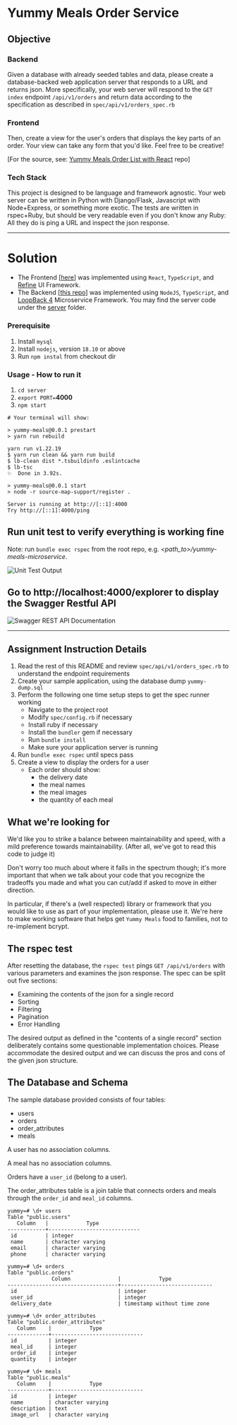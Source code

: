 Yummy Meals Order Service
=========================

## Objective

### Backend

Given a database with already seeded tables and data, please create a database-backed web application server that responds to a URL and returns json. More specifically, your web server will respond to the `GET index` endpoint `/api/v1/orders` and return data according to the specification as described in `spec/api/v1/orders_spec.rb`

### Frontend
Then, create a view for the user's orders that displays the key parts of an order. Your view can take any form that you'd like. Feel free to be creative!

[For the source, see: [Yummy Meals Order List with React](https://github.com/developertogo/yummy-meals-order) repo]

### Tech Stack
This project is designed to be language and framework agnostic. Your web server can be written in Python with Django/Flask, Javascript with Node+Express, or something more exotic. The tests are written in rspec+Ruby, but should be very readable even if you don't know any Ruby: All they do is ping a URL and inspect the json response.

***

Solution
========

* The Frontend [[here](https://github.com/developertogo/yummy-meals-order)] was implemented using `React`, `TypeScript`, and [Refine](https://github.com/refinedev/refine) UI Framework.
* The Backend [[this repo](https://github.com/developertogo/yummy-meals-microservice)] was implemented using `NodeJS`, `TypeScript`, and [LoopBack 4](https://github.com/loopbackio/loopback-next) Microservice Framework. You may find the server code under the [server](https://github.com/developertogo/yummy-meals-microservice/tree/master/serverf) folder.

### Prerequisite

1. Install `mysql`
2. Install `nodejs`, version `18.10` or above
3. Run `npm instal` from checkout dir

### Usage - How to run it

1. `cd server`
2. `export PORT=`**4000**
3. `npm start`

```
# Your terminal will show:

> yummy-meals@0.0.1 prestart
> yarn run rebuild

yarn run v1.22.19
$ yarn run clean && yarn run build
$ lb-clean dist *.tsbuildinfo .eslintcache
$ lb-tsc
✨  Done in 3.92s.

> yummy-meals@0.0.1 start
> node -r source-map-support/register .

Server is running at http://[::1]:4000
Try http://[::1]:4000/ping
```

## Run unit test to verify everything is working fine

Note: run `bundle exec rspec` from the root repo, e.g. _<path_to>/yummy-meals-microservice_.

![Unit Test Output](https://github.com/developertogo/yummy-meals-microservice/blob/master/assets/rspec-test-run.jpg)

## Go to http://localhost:4000/explorer to display the Swagger Restful API

![Swagger REST API Documentation](https://github.com/developertogo/yummy-meals-microservice/blob/master/assets/yummy-meal-swagger.jpg)

***

Assignment Instruction Details
------------------------------

1. Read the rest of this README and review `spec/api/v1/orders_spec.rb` to understand the endpoint requirements
2. Create your sample application, using the database dump `yummy-dump.sql`
3. Perform the following one time setup steps to get the spec runner working
    * Navigate to the project root
    * Modify `spec/config.rb` if necessary
    * Install ruby if necessary
    * Install the `bundler` gem if necessary
    * Run `bundle install`
    * Make sure your application server is running
4. Run `bundle exec rspec` until specs pass
5. Create a view to display the orders for a user
    * Each order should show:
      * the delivery date
      * the meal names
      * the meal images
      * the quantity of each meal

What we're looking for
----------------------

We'd like you to strike a balance between maintainability and speed, with a mild preference towards maintainability. (After all, we've got to read this code to judge it)

Don't worry too much about where it falls in the spectrum though; it's more important that when we talk about your code that you recognize the tradeoffs you made and what you can cut/add if asked to move in either direction.

In particular, if there's a (well respected) library or framework that you would like to use as part of your implementation, please use it. We're here to make working software that helps get `Yummy Meals` food to families, not to re-implement bcrypt.

The rspec test
--------------

After resetting the database, the `rspec test` pings `GET /api/v1/orders` with various parameters and examines the json response. The spec can be split out five sections:

- Examining the contents of the json for a single record
- Sorting
- Filtering
- Pagination
- Error Handling

The desired output as defined in the "contents of a single record" section deliberately contains some questionable implementation choices. Please accommodate the desired output and we can discuss the pros and cons of the given json structure.

The Database and Schema
-----------------------

The sample database provided consists of four tables:

* users
* orders
* order_attributes
* meals

A user has no association columns.

A meal has no association columns.

Orders have a `user_id` (belong to a user).

The order_attributes table is a join table that connects orders and meals through the ```order_id``` and ```meal_id``` columns.

```
yummy=# \d+ users
Table "public.users"
   Column   |            Type
------------+-----------------------------
 id         | integer
 name       | character varying
 email      | character varying
 phone      | character varying

yummy=# \d+ orders
Table "public.orders"
              Column               |            Type
-----------------------------------+-----------------------------
 id                                | integer
 user_id                           | integer
 delivery_date                     | timestamp without time zone

yummy=# \d+ order_attributes
Table "public.order_attributes"
   Column    |            Type
-------------+-----------------------------
 id          | integer
 meal_id     | integer
 order_id    | integer
 quantity    | integer

yummy=# \d+ meals
Table "public.meals"
   Column    |            Type
-------------+-----------------------------
 id          | integer
 name        | character varying
 description | text
 image_url   | character varying
```
